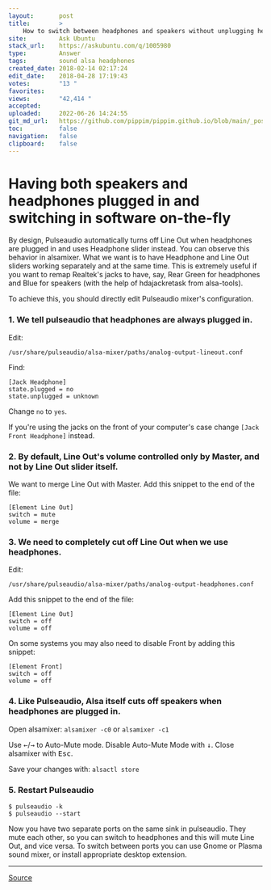 ```yaml
---
layout:       post
title:        >
    How to switch between headphones and speakers without unplugging headphones
site:         Ask Ubuntu
stack_url:    https://askubuntu.com/q/1005980
type:         Answer
tags:         sound alsa headphones
created_date: 2018-02-14 02:17:24
edit_date:    2018-04-28 17:19:43
votes:        "13 "
favorites:    
views:        "42,414 "
accepted:     
uploaded:     2022-06-26 14:24:55
git_md_url:   https://github.com/pippim/pippim.github.io/blob/main/_posts/2018/2018-02-14-How-to-switch-between-headphones-and-speakers-without-unplugging-headphones.md
toc:          false
navigation:   false
clipboard:    false
---
```


# Having both speakers and headphones plugged in and switching in software on-the-fly

By design, Pulseaudio automatically turns off Line Out when headphones are plugged in and uses Headphone slider instead. You can observe this behavior in alsamixer. What we want is to have Headphone and Line Out sliders working separately and at the same time. This is extremely useful if you want to remap Realtek's jacks to have, say, Rear Green for headphones and Blue for speakers (with the help of hdajackretask from alsa-tools).

To achieve this, you should directly edit Pulseaudio mixer's configuration.

### 1. We tell pulseaudio that headphones are always plugged in.

Edit:

``` 
/usr/share/pulseaudio/alsa-mixer/paths/analog-output-lineout.conf
```

Find:

``` 
[Jack Headphone]
state.plugged = no
state.unplugged = unknown
```

Change `no` to `yes`.

If you're using the jacks on the front of your computer's case change `[Jack Front Headphone]` instead.

### 2. By default, Line Out's volume controlled only by Master, and not by Line Out slider itself.

We want to merge Line Out with Master. Add this snippet to the end of the file:

``` 
[Element Line Out]
switch = mute
volume = merge
```

### 3. We need to completely cut off Line Out when we use headphones.

Edit:

``` 
/usr/share/pulseaudio/alsa-mixer/paths/analog-output-headphones.conf
```

Add this snippet to the end of the file:

``` 
[Element Line Out]
switch = off
volume = off
```

On some systems you may also need to disable Front by adding this snippet:

``` 
[Element Front]
switch = off
volume = off
```

### 4. Like Pulseaudio, Alsa itself cuts off speakers when headphones are plugged in. 

Open alsamixer: `alsamixer -c0` or `alsamixer -c1`

Use <kbd>&larr;</kbd>/<kbd>&rarr;</kbd> to Auto-Mute mode. Disable Auto-Mute Mode with <kbd>&darr;</kbd>. Close alsamixer with <kbd>Esc</kbd>.

Save your changes with: `alsactl store`

### 5. Restart Pulseaudio

``` 
$ pulseaudio -k
$ pulseaudio --start
```

Now you have two separate ports on the same sink in pulseaudio. They mute each other, so you can switch to headphones and this will mute Line Out, and vice versa. To switch between ports you can use Gnome or Plasma sound mixer, or install appropriate desktop extension. 


----------


[Source][1]


  [1]: https://wiki.archlinux.org/index.php/PulseAudio/Examples

